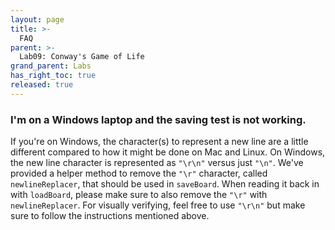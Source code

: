 ```yaml
---
layout: page
title: >-
  FAQ
parent: >-
  Lab09: Conway's Game of Life
grand_parent: Labs
has_right_toc: true
released: true
---
```


### I'm on a Windows laptop and the saving test is not working. 

If you're on Windows, the character(s) to represent a new line are a little different compared to how it might be 
done on Mac and Linux. On Windows, the new line character is represented as `"\r\n"` versus just `"\n"`. We've 
provided a helper method to remove the `"\r"` character, called `newlineReplacer`, that should be used in `saveBoard`. 
When reading it back in with `loadBoard`, please make sure to also remove the `"\r"` with `newlineReplacer`. 
For visually verifying, feel free to use `"\r\n"` but make sure to follow the instructions mentioned 
above. 